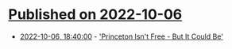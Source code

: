 # [Published on 2022-10-06](index.md)

* [2022-10-06, 18:40:00](https://news.slashdot.org/story/22/10/06/1732237/princeton-isnt-free---but-it-could-be?utm_source=rss1.0mainlinkanon&utm_medium=feed) - ['Princeton Isn't Free - But It Could Be'](https://news.slashdot.org/story/22/10/06/1732237/princeton-isnt-free---but-it-could-be?utm_source=rss1.0mainlinkanon&utm_medium=feed)
